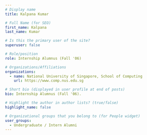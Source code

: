 ```yaml
---
# Display name
title: Kalpana Kumar

# Full Name (for SEO) 
first_name: Kalpana
last_name: Kumar

# Is this the primary user of the site?
superuser: false

# Role/position
role: Internship Alumnus (Fall '06)

# Organizations/Affiliations
organizations:
  - name: National University of Singapore, School of Computing
    url: https://www.comp.nus.edu.sg

# Short bio (displayed in user profile at end of posts)
bio: Internship Alumnus (Fall '06). 

# Highlight the author in author lists? (true/false)
highlight_name: false

# Organizational groups that you belong to (for People widget)
user_groups:
  - Undergraduate / Intern Alumni
---
```

